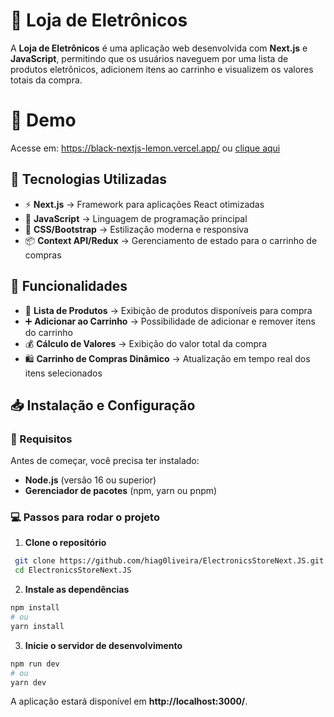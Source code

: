 # 🛒 Loja de Eletrônicos

A **Loja de Eletrônicos** é uma aplicação web desenvolvida com **Next.js** e **JavaScript**, permitindo que os usuários naveguem por uma lista de produtos eletrônicos, adicionem itens ao carrinho e visualizem os valores totais da compra.

# 🚀 Demo

Acesse em: https://black-nextjs-lemon.vercel.app/ ou [clique aqui](https://black-nextjs-lemon.vercel.app/)

## 🚀 Tecnologias Utilizadas

- ⚡ **Next.js** → Framework para aplicações React otimizadas
- 🔷 **JavaScript** → Linguagem de programação principal
- 🎨 **CSS/Bootstrap** → Estilização moderna e responsiva
- 📦 **Context API/Redux** → Gerenciamento de estado para o carrinho de compras

## 🎯 Funcionalidades

- 📌 **Lista de Produtos** → Exibição de produtos disponíveis para compra
- ➕ **Adicionar ao Carrinho** → Possibilidade de adicionar e remover itens do carrinho
- 💰 **Cálculo de Valores** → Exibição do valor total da compra
- 🛍️ **Carrinho de Compras Dinâmico** → Atualização em tempo real dos itens selecionados

## 📥 Instalação e Configuração

### 🔧 Requisitos
Antes de começar, você precisa ter instalado:
- **Node.js** (versão 16 ou superior)
- **Gerenciador de pacotes** (npm, yarn ou pnpm)

### 💻 Passos para rodar o projeto

1. **Clone o repositório**
```sh
 git clone https://github.com/hiag0liveira/ElectronicsStoreNext.JS.git
 cd ElectronicsStoreNext.JS
```

2. **Instale as dependências**
```sh
npm install
# ou
yarn install
```

3. **Inicie o servidor de desenvolvimento**
```sh
npm run dev
# ou
yarn dev
```

A aplicação estará disponível em **http://localhost:3000/**.


